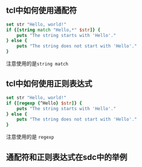## tcl中如何使用通配符
```tcl
set str "Hello, world!"
if {[string match "Hello,*" $str]} {
    puts "The string starts with 'Hello'."
} else {
    puts "The string does not start with 'Hello'."
}
```
注意使用的是```string match ```

## tcl中如何使用正则表达式
```tcl
set str "Hello, world!"
if {[regexp {^Hello} $str]} {
    puts "The string starts with 'Hello'."
} else {
    puts "The string does not start with 'Hello'."
}
```
注意使用的是 ```regexp```

## 通配符和正则表达式在sdc中的举例

